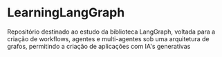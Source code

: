 # LearningLangGraph
Repositório destinado ao estudo da biblioteca LangGraph, voltada para a criação de workflows, agentes e multi-agentes sob uma arquitetura de grafos, permitindo a criação de aplicações com IA's generativas
